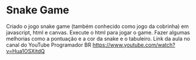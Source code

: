 # Snake Game
Criado o jogo snake game (também conhecido como jogo da cobrinha) em javascript, html e canvas. Execute o html para jogar o game. Fazer algumas melhorias como a pontuação e a cor da snake e o tabuleiro. Link da aula no canal do YouTube Programador BR https://www.youtube.com/watch?v=Hua1OSXitdQ
